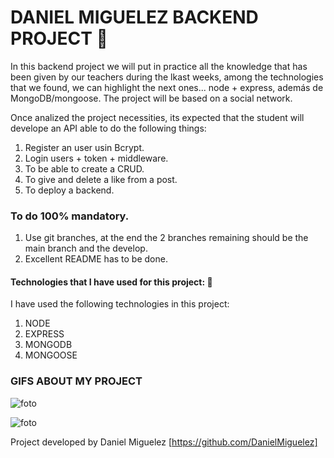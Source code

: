 # DANIEL MIGUELEZ BACKEND PROJECT 🥰

In this backend project we will put in practice all the knowledge that has been given by our teachers during the lkast weeks, among the technologies that we found, we can highlight the next ones... node + express, además de MongoDB/mongoose.
The project will be based on a social network.


Once analized the project necessities, its expected that the student will develope an API able to do the following things: 

1. Register an user usin Bcrypt.
2. Login users + token + middleware.
3. To be able to create a CRUD.
4. To give and delete a like from a post.
5. To deploy a backend.

### To do 100% mandatory.
 1. Use git branches, at the end the 2 branches remaining should be the main branch and the develop.
 2. Excellent README has to be done.

#### Technologies that I have used for this project: 🤖

I have used the following technologies in this project:

1. NODE  
2. EXPRESS
3. MONGODB
4. MONGOOSE

### GIFS ABOUT MY PROJECT

![foto](assets/like-and-dislike-post.gif)

![foto](assets/showcode.gif)

Project developed by Daniel Miguelez [https://github.com/DanielMiguelez]






